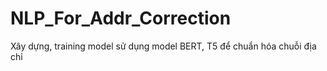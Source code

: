 # NLP_For_Addr_Correction
Xây dựng, training model sử dụng model BERT, T5 để chuẩn hóa chuỗi địa chỉ
